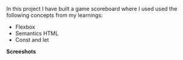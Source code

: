 In this project I have built a game scoreboard where I used used the following concepts from my learnings:
        <ul><li>Flexbox</li>
            <li>Semantics HTML</li>
            <li>Const and let</li>
            </ul>


**Screeshots**

